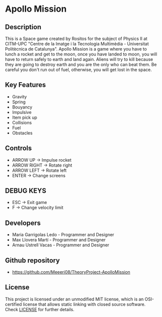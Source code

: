 # Apollo Mission

## Description
This is a Space game created by Rositos for the subject of Physics II at CITM-UPC
"Centre de la Imatge i la Tecnologia Multimèdia - Universitat Politècnica de Catalunya".
Apollo Mission is a game where you have to lunch a rocket and get to the moon, once you have landed to moon,
you will have to return safely to earth and land again. Aliens will try to kill because they are going to 
destroy earth and you are the only who can beat them. Be careful you don't run out of fuel, otherwise, you will
get lost in the space.

## Key Features
- Gravity
- Spring
- Bouyancy
- Impulsive
- Item pick up
- Collisions
- Fuel
- Obstacles


## Controls

- ARROW UP -> Impulse rocket
- ARROW RIGHT -> Rotate right
- ARROW LEFT -> Rotate left
- ENTER -> Change screens

## DEBUG KEYS
- ESC -> Exit game
- F -> Change velocity limit


## Developers

 - Maria Garrigolas Ledo - Programmer and Designer
 - Max Llovera Martí - Programmer and Designer
 - Arnau Ustrell Vacas - Programmer and Designer

## Github repository
- https://github.com/Meeeri08/TheoryProject-ApolloMission

## License

This project is licensed under an unmodified MIT license, which is an OSI-certified license that allows static linking with closed source software. Check [LICENSE](LICENSE) for further details.


